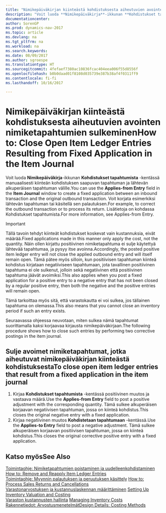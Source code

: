```yaml
---
title: "Nimikepäiväkirjan kiinteästä kohdistuksesta aiheutuvien avointen nimiketapahtumien sulkeminen"
description: "Voit luoda **Nimikepäiväkirja**-ikkunan **Kohdistukset tapahtumista** -kentässä manuaalisesti kiinteän kohdistuksen saapuvan tapahtuman ja lähtevän alkuperäisen tapahtuman välille. Voit korjata esimerkiksi lähtevän tapahtuman tai käsitellä sen palautuksen."
documentationcenter: 
author: SorenGP
ms.prod: dynamics-nav-2017
ms.topic: article
ms.devlang: na
ms.tgt_pltfrm: na
ms.workload: na
ms.search.keywords: 
ms.date: 08/09/2017
ms.author: sgroespe
ms.translationtype: HT
ms.sourcegitcommit: 4fefaef7380ac10836fcac404eea006f55d8556f
ms.openlocfilehash: b0b0daad01f8108d035739e387b38af4f0311ff9
ms.contentlocale: fi-fi
ms.lasthandoff: 10/16/2017

---
```

# <a name="how-to-close-open-item-ledger-entries-resulting-from-fixed-application-in-the-item-journal"></a><span data-ttu-id="71c4f-104">Nimikepäiväkirjan kiinteästä kohdistuksesta aiheutuvien avointen nimiketapahtumien sulkeminen</span><span class="sxs-lookup"><span data-stu-id="71c4f-104">How to: Close Open Item Ledger Entries Resulting from Fixed Application in the Item Journal</span></span>
<span data-ttu-id="71c4f-105">Voit luoda **Nimikepäiväkirja**-ikkunan **Kohdistukset tapahtumista** -kentässä manuaalisesti kiinteän kohdistuksen saapuvan tapahtuman ja lähtevän alkuperäisen tapahtuman välille.</span><span class="sxs-lookup"><span data-stu-id="71c4f-105">You can use the **Applies-from Entry** field in the **Item Journal** window to create a fixed application between an inbound transaction and the original outbound transaction.</span></span> <span data-ttu-id="71c4f-106">Voit korjata esimerkiksi lähtevän tapahtuman tai käsitellä sen palautuksen.</span><span class="sxs-lookup"><span data-stu-id="71c4f-106">For example, to correct the outbound transaction or to process its return.</span></span> <span data-ttu-id="71c4f-107">Lisätietoja on kohdassa Kohdistukset tapahtumista.</span><span class="sxs-lookup"><span data-stu-id="71c4f-107">For more information, see Applies-from Entry.</span></span>  

> [!IMPORTANT]  
>  <span data-ttu-id="71c4f-108">Tällä tavoin tehdyt kiinteät kohdistukset koskevat vain kustannuksia, eivät määrää.</span><span class="sxs-lookup"><span data-stu-id="71c4f-108">Fixed applications made in this manner only apply the cost, not the quantity.</span></span> <span data-ttu-id="71c4f-109">Näin ollen kirjattu positiivinen nimiketapahtuma ei sulje käytettyä lähtevää tapahtumaa, ja pysyy itse avoinna.</span><span class="sxs-lookup"><span data-stu-id="71c4f-109">Accordingly, the posted positive item ledger entry will not close the applied outbound entry and will itself remain open.</span></span> <span data-ttu-id="71c4f-110">Tämä pätee myös silloin, kun positiivisen tapahtuman kiinteä kohdistus kirjataan negatiiviseen tapahtumaan, jota tavallinen positiivinen tapahtuma ei ole sulkenut, jolloin sekä negatiivinen että positiivinen tapahtuma jäävät avoimiksi.</span><span class="sxs-lookup"><span data-stu-id="71c4f-110">This also applies when you post a fixed application for a positive entry to a negative entry that has not been closed by a regular positive entry, then both the negative and the positive entries will remain open.</span></span>  
>   
>  <span data-ttu-id="71c4f-111">Tämä tarkoittaa myös sitä, että varastokautta ei voi sulkea, jos tällainen tapahtuma on olemassa.</span><span class="sxs-lookup"><span data-stu-id="71c4f-111">This also means that you cannot close an inventory period if such an entry exists.</span></span>  

<span data-ttu-id="71c4f-112">Seuraavassa ohjeessa neuvotaan, miten sulkea nämä tapahtumat suorittamalla kaksi korjaavaa kirjausta nimikepäiväkirjaan.</span><span class="sxs-lookup"><span data-stu-id="71c4f-112">The following procedure shows how to close such entries by performing two corrective postings in the item journal.</span></span>  

## <a name="to-close-open-item-ledger-entries-that-result-from-a-fixed-application-in-the-item-journal"></a><span data-ttu-id="71c4f-113">Sulje avoimet nimiketapahtumat, jotka aiheutuvat nimikepäiväkirjan kiinteästä kohdistuksesta</span><span class="sxs-lookup"><span data-stu-id="71c4f-113">To close open item ledger entries that result from a fixed application in the item journal</span></span>  

1.  <span data-ttu-id="71c4f-114">Kirjaa **Kohdistukset tapahtumista** -kentässä positiivinen muutos ja vastaava määrä.</span><span class="sxs-lookup"><span data-stu-id="71c4f-114">Use the **Applies-from Entry** field to post a positive adjustment with the corresponding quantity.</span></span> <span data-ttu-id="71c4f-115">Tämä sulkee alkuperäisen korjaavan negatiivisen tapahtuman, jossa on kiinteä kohdistus.</span><span class="sxs-lookup"><span data-stu-id="71c4f-115">This closes the original negative entry with a fixed application.</span></span>  
2.  <span data-ttu-id="71c4f-116">Kirjaa negatiivinen muutos **Kohdistetaan tapahtumaan** -kentässä.</span><span class="sxs-lookup"><span data-stu-id="71c4f-116">Use the **Applies-to Entry** field to post a negative adjustment.</span></span> <span data-ttu-id="71c4f-117">Tämä sulkee alkuperäisen korjaavan positiivisen tapahtuman, jossa on kiinteä kohdistus.</span><span class="sxs-lookup"><span data-stu-id="71c4f-117">This closes the original corrective positive entry with a fixed application.</span></span>  

## <a name="see-also"></a><span data-ttu-id="71c4f-118">Katso myös</span><span class="sxs-lookup"><span data-stu-id="71c4f-118">See Also</span></span>  
[<span data-ttu-id="71c4f-119"> Toimintaohje: Nimiketapahtumien poistaminen ja uudelleenkohdistaminen</span><span class="sxs-lookup"><span data-stu-id="71c4f-119"> How to: Remove and Reapply Item Ledger Entries</span></span>](finance-how-to-remove-and-reapply-item-entries.md)  
 <span data-ttu-id="71c4f-120">[Toimintaohje: Myynnin palautuksen ja peruutuksen käsittely](sales-how-process-sales-returns-cancellations.md) </span><span class="sxs-lookup"><span data-stu-id="71c4f-120">[How to: Process Sales Returns and Cancellations](sales-how-process-sales-returns-cancellations.md) </span></span>  
 <span data-ttu-id="71c4f-121">[Varastonarvostuksen ja kustannuslaskennan määrittäminen](finance-set-up-inventory-valuation-and-costing.md) </span><span class="sxs-lookup"><span data-stu-id="71c4f-121">[Setting Up Inventory Valuation and Costing](finance-set-up-inventory-valuation-and-costing.md) </span></span>  
 <span data-ttu-id="71c4f-122">[Varaston kustannusten hallinta](finance-manage-inventory-costs.md) </span><span class="sxs-lookup"><span data-stu-id="71c4f-122">[Managing Inventory Costs](finance-manage-inventory-costs.md) </span></span>  
 [<span data-ttu-id="71c4f-123">Rakennetiedot: Arvostusmenetelmät</span><span class="sxs-lookup"><span data-stu-id="71c4f-123">Design Details: Costing Methods</span></span>](design-details-costing-methods.md)


